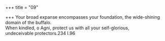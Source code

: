 +++
title = "09"

+++
Your broad expanse encompasses your foundation, the wide-shining  domain of the buffalo.  
When kindled, o Agni, protect us with all your self-glorious,  
undeceivable protectors.234 I.96  